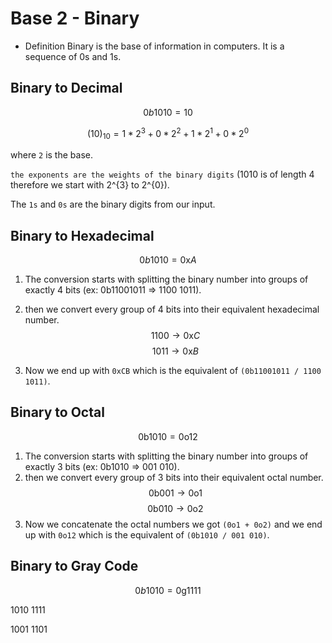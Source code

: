 # Base 2 - Binary

- Definition
Binary is the base of information in computers. It is a sequence of 0s and 1s.

## Binary to Decimal

$$0b1010 = 10$$

$$(10)_{10} = 1 * 2^{3} + 0 * 2^{2} + 1 * 2^{1} + 0 * 2^{0}$$

where `2` is the base.

`the exponents are the weights of the binary digits` (1010 is of length 4 therefore we start with 2^{3} to 2^{0}).

The `1s` and `0s` are the binary digits from our input.

## Binary to Hexadecimal

$$0b1010 = 0\text{x}A$$

1. The conversion starts with splitting the binary number into groups of exactly 4 bits (ex: 0b11001011 => 1100 1011).

2. then we convert every group of 4 bits into their equivalent hexadecimal number.
$$1100 \rightarrow 0\text{x}C$$
$$1011 \rightarrow 0\text{x}B$$
3. Now we end up with `0xCB` which is the equivalent of `(0b11001011 / 1100 1011)`.

## Binary to Octal

$$0\text{b}1010 = 0\text{o}12$$

1. The conversion starts with splitting the binary number into groups of exactly 3 bits (ex: 0b1010 => 001 010).
2. then we convert every group of 3 bits into their equivalent octal number.
$$0\text{b}001 \rightarrow 0\text{o}1$$
$$0\text{b}010 \rightarrow 0\text{o}2$$
3. Now we concatenate the octal numbers we got `(0o1 + 0o2)` and we end up with `0o12` which is the equivalent of `(0b1010 / 001 010)`.

## Binary to Gray Code

$$0b1010 = 0\text{g}1111$$

1010
1111

1001
1101
